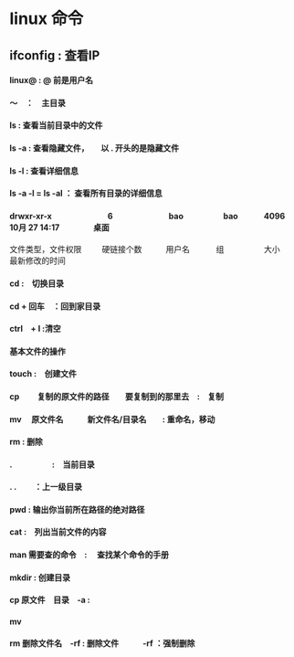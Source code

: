 # linux  命令

## ifconfig : 查看IP

#### linux@  : @ 前是用户名
#### ～　：　主目录
#### ls  : 查看当前目录中的文件
#### ls -a : 查看隐藏文件，　　以 . 开头的是隐藏文件
#### ls -l : 查看详细信息
#### ls -a -l  =  ls -al  ： 查看所有目录的详细信息
#### drwxr-xr-x　　　　　　　6　　　　　　　bao　　　　　bao 　　　4096　　　　10月 27 14:17 　　　　桌面
  文件类型，文件权限　 　 硬链接个数　　　用户名　　      　组　　　　　大小　　　最新修改的时间
#### cd  :　切换目录　　
#### cd + 回车　：回到家目录
#### ctrl　+ l :清空
#### 基本文件的操作
#### touch :　创建文件
#### cp 　　复制的原文件的路径　　要复制到的那里去　:　复制
#### mv 　原文件名　　　新文件名/目录名　　: 重命名，移动
#### rm : 删除
#### .　　　　　:　当前目录
#### . .　　      ：上一级目录

#### pwd  : 输出你当前所在路径的绝对路径
#### cat :　列出当前文件的内容
#### man 需要查的命令　: 　查找某个命令的手册

#### mkdir : 创建目录
#### cp 原文件　目录　-a : 
#### mv 
#### rm  删除文件名　-rf : 删除文件　　　-rf ：强制删除
